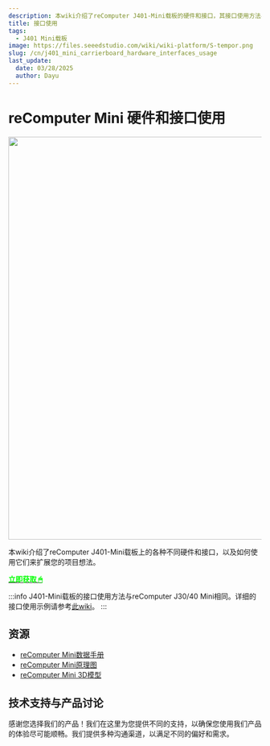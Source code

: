 ```yaml
---
description: 本wiki介绍了reComputer J401-Mini载板的硬件和接口，其接口使用方法与reComputer J30/40 Mini相同。
title: 接口使用
tags:
  - J401 Mini载板
image: https://files.seeedstudio.com/wiki/wiki-platform/S-tempor.png
slug: /cn/j401_mini_carrierboard_hardware_interfaces_usage
last_update:
  date: 03/28/2025
  author: Dayu
---
```


# reComputer Mini 硬件和接口使用

<div align="center">
  <img width ="800" src="https://files.seeedstudio.com/wiki/reComputer-Jetson/mini/recomputer-mini-1.jpg"/>  
</div>

本wiki介绍了reComputer J401-Mini载板上的各种不同硬件和接口，以及如何使用它们来扩展您的项目想法。

<div class="get_one_now_container" style={{textAlign: 'center'}}>
    <a class="get_one_now_item" href="https://www.seeedstudio.com/reComputer-Mini-optional-accessories.html" target="_blank">
            <strong><span><font color={'FFFFFF'} size={"4"}> 立即获取 🖱</font></span></strong>
    </a>
</div>

:::info
J401-Mini载板的接口使用方法与reComputer J30/40 Mini相同。详细的接口使用示例请参考[此wiki](https://wiki.seeedstudio.com/cn/recomputer_jetson_mini_hardware_interfaces_usage/)。
:::

## 资源

- [reComputer Mini数据手册](https://files.seeedstudio.com/products/NVIDIA-Jetson/reComputer_mini_datasheet_V1.0.pdf)
- [reComputer Mini原理图](https://files.seeedstudio.com/wiki/reComputer-Jetson/mini/reComputer_Mini_SCH.7z)
- [reComputer Mini 3D模型](https://files.seeedstudio.com/wiki/reComputer-Jetson/mini/reComputer_Mini_3D.7z)

## 技术支持与产品讨论

感谢您选择我们的产品！我们在这里为您提供不同的支持，以确保您使用我们产品的体验尽可能顺畅。我们提供多种沟通渠道，以满足不同的偏好和需求。

<div class="button_tech_support_container">
<a href="https://forum.seeedstudio.com/" class="button_forum"></a>
<a href="https://www.seeedstudio.com/contacts" class="button_email"></a>
</div>

<div class="button_tech_support_container">
<a href="https://discord.gg/eWkprNDMU7" class="button_discord"></a>
<a href="https://github.com/Seeed-Studio/wiki-documents/discussions/69" class="button_discussion"></a>
</div>